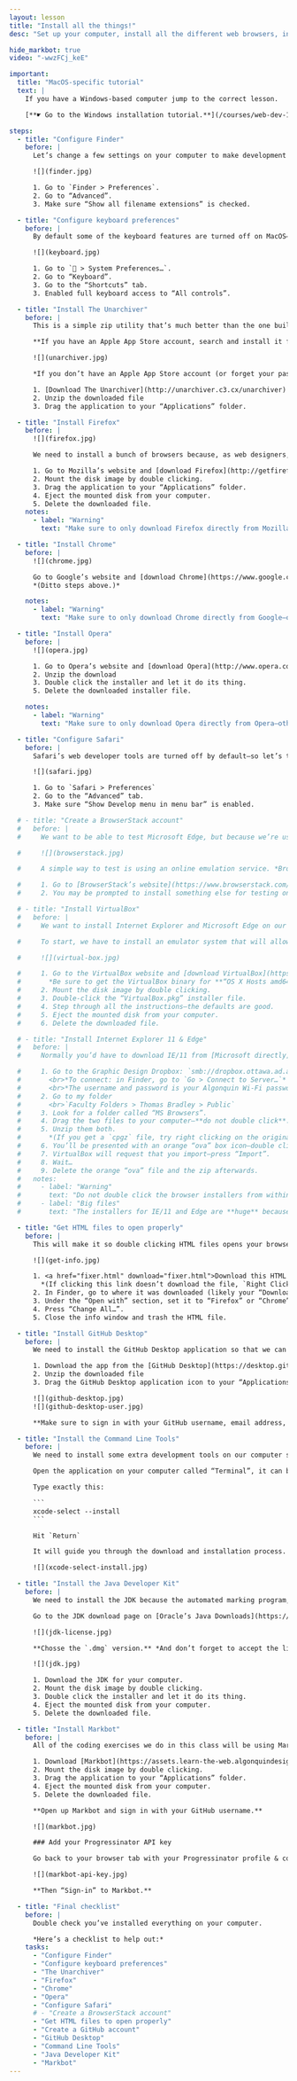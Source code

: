 ```yaml
---
layout: lesson
title: "Install all the things!"
desc: "Set up your computer, install all the different web browsers, install a code editor, and set up GitHub Desktop."

hide_markbot: true
video: "-wwzFCj_keE"

important:
  title: "MacOS-specific tutorial"
  text: |
    If you have a Windows-based computer jump to the correct lesson.

    [**☛ Go to the Windows installation tutorial.**](/courses/web-dev-1/install-all-the-things-windows/)

steps:
  - title: "Configure Finder"
    before: |
      Let’s change a few settings on your computer to make development life easier.

      ![](finder.jpg)

      1. Go to `Finder > Preferences`.
      2. Go to “Advanced”.
      3. Make sure “Show all filename extensions” is checked.

  - title: "Configure keyboard preferences"
    before: |
      By default some of the keyboard features are turned off on MacOS—let’s fix that.

      ![](keyboard.jpg)

      1. Go to ` > System Preferences…`.
      2. Go to “Keyboard”.
      3. Go to the “Shortcuts” tab.
      3. Enabled full keyboard access to “All controls”.

  - title: "Install The Unarchiver"
    before: |
      This is a simple zip utility that’s much better than the one built into Mac OS X. *It’s one of those apps I install on every Mac I touch.*

      **If you have an Apple App Store account, search and install it from there.**

      ![](unarchiver.jpg)

      *If you don’t have an Apple App Store account (or forget your password):*

      1. [Download The Unarchiver](http://unarchiver.c3.cx/unarchiver) from the website.
      2. Unzip the downloaded file
      3. Drag the application to your “Applications” folder.

  - title: "Install Firefox"
    before: |
      ![](firefox.jpg)

      We need to install a bunch of browsers because, as web designers, we don’t know what browser someone will be using—so we need to test our websites in all of them.

      1. Go to Mozilla’s website and [download Firefox](http://getfirefox.com/).
      2. Mount the disk image by double clicking.
      3. Drag the application to your “Applications” folder.
      4. Eject the mounted disk from your computer.
      5. Delete the downloaded file.
    notes:
      - label: "Warning"
        text: "Make sure to only download Firefox directly from Mozilla—other websites may inject malware."

  - title: "Install Chrome"
    before: |
      ![](chrome.jpg)

      Go to Google’s website and [download Chrome](https://www.google.com/chrome/).
      *(Ditto steps above.)*

    notes:
      - label: "Warning"
        text: "Make sure to only download Chrome directly from Google—other websites may inject malware."

  - title: "Install Opera"
    before: |
      ![](opera.jpg)

      1. Go to Opera’s website and [download Opera](http://www.opera.com/).
      2. Unzip the download
      3. Double click the installer and let it do its thing.
      5. Delete the downloaded installer file.

    notes:
      - label: "Warning"
        text: "Make sure to only download Opera directly from Opera—other websites may inject malware."

  - title: "Configure Safari"
    before: |
      Safari’s web developer tools are turned off by default—so let’s turn them on.

      ![](safari.jpg)

      1. Go to `Safari > Preferences`
      2. Go to the “Advanced” tab.
      3. Make sure “Show Develop menu in menu bar” is enabled.

  # - title: "Create a BrowserStack account"
  #   before: |
  #     We want to be able to test Microsoft Edge, but because we’re using MacOS, that becomes a little more difficult.

  #     ![](browserstack.jpg)

  #     A simple way to test is using an online emulation service. *BrowserStack, sponsored by Microsoft, provides free Microsoft Edge testing.* So, we’re going to use that service.

  #     1. Go to [BrowserStack’s website](https://www.browserstack.com/test-on-microsoft-edge-browser#live-cloud) and create an account (press “Get Started”).
  #     2. You may be prompted to install something else for testing on `localhost`: Press “Yes” you want to do that, and install the extension.

  # - title: "Install VirtualBox"
  #   before: |
  #     We want to install Internet Explorer and Microsoft Edge on our computers but they browsers only run on Windows.

  #     To start, we have to install an emulator system that will allow us to run Windows alongside Mac OS X.

  #     ![](virtual-box.jpg)

  #     1. Go to the VirtualBox website and [download VirtualBox](https://www.virtualbox.org/wiki/Downloads).
  #       *Be sure to get the VirtualBox binary for **“OS X Hosts amd64”**.*
  #     2. Mount the disk image by double clicking.
  #     3. Double-click the “VirtualBox.pkg” installer file.
  #     4. Step through all the instructions—the defaults are good.
  #     5. Eject the mounted disk from your computer.
  #     6. Delete the downloaded file.

  # - title: "Install Internet Explorer 11 & Edge"
  #   before: |
  #     Normally you’d have to download IE/11 from [Microsoft directly](http://modern.ie)—but I’ve gone ahead and done that because it’s faster over the school network.

  #     1. Go to the Graphic Design Dropbox: `smb://dropbox.ottawa.ad.algonquincollege.com`
  #       <br>*To connect: in Finder, go to `Go > Connect to Server…`*
  #       <br>*The username and password is your Algonquin Wi-Fi password.*
  #     2. Go to my folder
  #       <br>`Faculty Folders > Thomas Bradley > Public`
  #     3. Look for a folder called “MS Browsers”.
  #     4. Drag the two files to your computer—**do not double click**.
  #     5. Unzip them both.
  #       *(If you get a `cpgz` file, try right clicking on the original `zip` and pressing `Open With > The Unarchiver`.)*
  #     6. You’ll be presented with an orange “ova” box icon—double click it.
  #     7. VirtualBox will request that you import—press “Import”.
  #     8. Wait…
  #     9. Delete the orange “ova” file and the zip afterwards.
  #   notes:
  #     - label: "Warning"
  #       text: "Do not double click the browser installers from within the dropbox!"
  #     - label: "Big files"
  #       text: "The installers for IE/11 and Edge are **huge** because we’re actually installing two complete copies of Windows on our computer."

  - title: "Get HTML files to open properly"
    before: |
      This will make it so double clicking HTML files opens your browser instead of a code editor.

      ![](get-info.jpg)

      1. <a href="fixer.html" download="fixer.html">Download this HTML file.</a>
        *(If clicking this link doesn’t download the file, `Right Click > Download Linked File`.)*
      2. In Finder, go to where it was downloaded (likely your “Downloads” folder) and right click—press “Get Info”.
      3. Under the “Open with” section, set it to “Firefox” or “Chrome”.
      4. Press “Change All…”.
      5. Close the info window and trash the HTML file.

  - title: "Install GitHub Desktop"
    before: |
      We need to install the GitHub Desktop application so that we can manage and upload our code to GitHub.

      1. Download the app from the [GitHub Desktop](https://desktop.github.com/) website.
      2. Unzip the downloaded file
      3. Drag the GitHub Desktop application icon to your “Applications” folder.

      ![](github-desktop.jpg)
      ![](github-desktop-user.jpg)

      **Make sure to sign in with your GitHub username, email address, and password.**

  - title: "Install the Command Line Tools"
    before: |
      We need to install some extra development tools on our computer so Markbot can work well.

      Open the application on your computer called “Terminal”, it can be found in `Applications > Utilities`

      Type exactly this:

      ```
      xcode-select --install
      ```

      Hit `Return`

      It will guide you through the download and installation process.

      ![](xcode-select-install.jpg)

  - title: "Install the Java Developer Kit"
    before: |
      We need to install the JDK because the automated marking program, Markbot, needs access to Java for performing some of it’s tasks.

      Go to the JDK download page on [Oracle’s Java Downloads](https://www.oracle.com/technetwork/java/javase/downloads/jdk12-downloads-5295953.html) website.

      ![](jdk-license.jpg)

      **Chosse the `.dmg` version.** *And don’t forget to accept the license agreement.*

      ![](jdk.jpg)

      1. Download the JDK for your computer.
      2. Mount the disk image by double clicking.
      3. Double click the installer and let it do its thing.
      4. Eject the mounted disk from your computer.
      5. Delete the downloaded file.

  - title: "Install Markbot"
    before: |
      All of the coding exercises we do in this class will be using Markbot to automatically grade your work. So, we need to set that up.

      1. Download [Markbot](https://assets.learn-the-web.algonquindesign.ca/markbot/Install%20Markbot.dmg). (*or [Markbot for Windows](https://assets.learn-the-web.algonquindesign.ca/markbot/Markbot%20Setup.exe)*)
      2. Mount the disk image by double clicking.
      3. Drag the application to your “Applications” folder.
      4. Eject the mounted disk from your computer.
      5. Delete the downloaded file.

      **Open up Markbot and sign in with your GitHub username.**

      ![](markbot.jpg)

      ### Add your Progressinator API key

      Go back to your browser tab with your Progressinator profile & copy & paste the API key into Markbot:

      ![](markbot-api-key.jpg)

      **Then “Sign-in” to Markbot.**

  - title: "Final checklist"
    before: |
      Double check you’ve installed everything on your computer.

      *Here’s a checklist to help out:*
    tasks:
      - "Configure Finder"
      - "Configure keyboard preferences"
      - "The Unarchiver"
      - "Firefox"
      - "Chrome"
      - "Opera"
      - "Configure Safari"
      # - "Create a BrowserStack account"
      - "Get HTML files to open properly"
      - "Create a GitHub account"
      - "GitHub Desktop"
      - "Command Line Tools"
      - "Java Developer Kit"
      - "Markbot"
---
```

